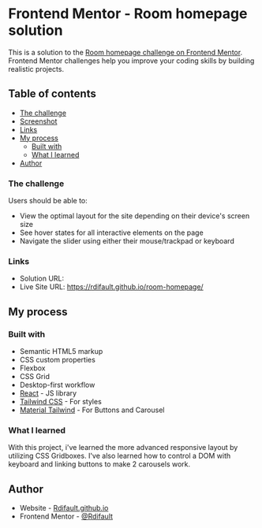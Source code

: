 # Frontend Mentor - Room homepage solution

This is a solution to the [Room homepage challenge on Frontend Mentor](https://www.frontendmentor.io/challenges/room-homepage-BtdBY_ENq). Frontend Mentor challenges help you improve your coding skills by building realistic projects. 

## Table of contents

- [The challenge](#the-challenge)
- [Screenshot](#screenshot)
- [Links](#links)
- [My process](#my-process)
  - [Built with](#built-with)
  - [What I learned](#what-i-learned)
- [Author](#author)

### The challenge

Users should be able to:

- View the optimal layout for the site depending on their device's screen size
- See hover states for all interactive elements on the page
- Navigate the slider using either their mouse/trackpad or keyboard

### Links

- Solution URL:  
- Live Site URL: https://rdifault.github.io/room-homepage/

## My process

### Built with

- Semantic HTML5 markup
- CSS custom properties
- Flexbox
- CSS Grid
- Desktop-first workflow
- [React](https://reactjs.org/) - JS library
- [Tailwind CSS](https://tailwindcss.com/) - For styles
- [Material Tailwind](https://www.material-tailwind.com/) - For Buttons and Carousel

### What I learned

With this project, i've learned the more advanced responsive layout by utilizing CSS Gridboxes. I've also learned how to control a DOM with keyboard and linking buttons to make 2 carousels work.

## Author

- Website - [Rdifault.github.io](https://rdifault.github.io)
- Frontend Mentor - [@Rdifault](https://www.frontendmentor.io/profile/rdifault)
